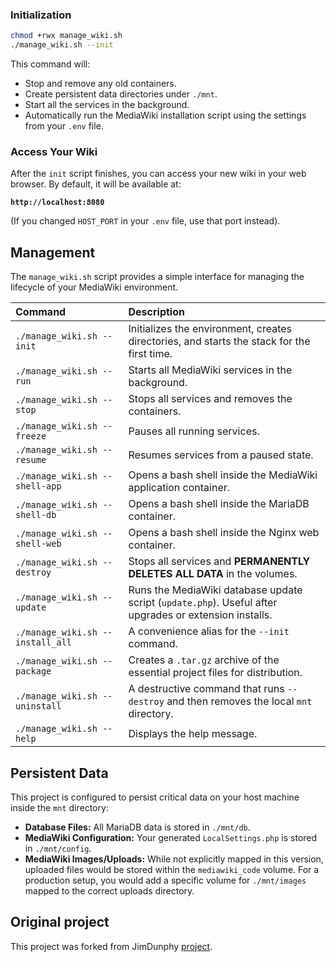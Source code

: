 
### Initialization

```bash
chmod +rwx manage_wiki.sh
./manage_wiki.sh --init
```

This command will:
- Stop and remove any old containers.
- Create persistent data directories under `./mnt`.
- Start all the services in the background.
- Automatically run the MediaWiki installation script using the settings from your `.env` file.

### Access Your Wiki

After the `init` script finishes, you can access your new wiki in your web browser. By default, it will be available at:

**`http://localhost:8080`**

(If you changed `HOST_PORT` in your `.env` file, use that port instead).

## Management

The `manage_wiki.sh` script provides a simple interface for managing the lifecycle of your MediaWiki environment.

| Command | Description |
| :--- | :--- |
| `./manage_wiki.sh --init` | Initializes the environment, creates directories, and starts the stack for the first time. |
| `./manage_wiki.sh --run` | Starts all MediaWiki services in the background. |
| `./manage_wiki.sh --stop` | Stops all services and removes the containers. |
| `./manage_wiki.sh --freeze` | Pauses all running services. |
| `./manage_wiki.sh --resume` | Resumes services from a paused state. |
| `./manage_wiki.sh --shell-app` | Opens a bash shell inside the MediaWiki application container. |
| `./manage_wiki.sh --shell-db` | Opens a bash shell inside the MariaDB container. |
| `./manage_wiki.sh --shell-web` | Opens a bash shell inside the Nginx web container. |
| `./manage_wiki.sh --destroy` | Stops all services and **PERMANENTLY DELETES ALL DATA** in the volumes. |
| `./manage_wiki.sh --update` | Runs the MediaWiki database update script (`update.php`). Useful after upgrades or extension installs. |
| `./manage_wiki.sh --install_all` | A convenience alias for the `--init` command. |
| `./manage_wiki.sh --package` | Creates a `.tar.gz` archive of the essential project files for distribution. |
| `./manage_wiki.sh --uninstall` | A destructive command that runs `--destroy` and then removes the local `mnt` directory. |
| `./manage_wiki.sh --help` | Displays the help message. |

## Persistent Data

This project is configured to persist critical data on your host machine inside the `mnt` directory:

-   **Database Files:** All MariaDB data is stored in `./mnt/db`.
-   **MediaWiki Configuration:** Your generated `LocalSettings.php` is stored in `./mnt/config`.
-   **MediaWiki Images/Uploads:** While not explicitly mapped in this version, uploaded files would be stored within the `mediawiki_code` volume. For a production setup, you would add a specific volume for `./mnt/images` mapped to the correct uploads directory.

## Original project

This project was forked from JimDunphy [project](https://github.com/JimDunphy/docker-mediawiki).